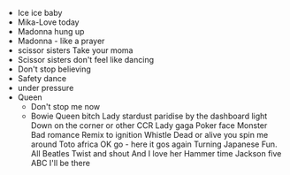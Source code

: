 - Ice ice baby
- Mika-Love today
- Madonna hung up
- Madonna - like a prayer
- scissor sisters Take your moma
- Scissor sisters don't feel like dancing
- Don't stop believing
- Safety dance
- under pressure
- Queen
    - Don't stop me now
    - Bowie
Queen bitch
Lady stardust
paridise by the dashboard light
Down on the corner or other CCR
Lady gaga
Poker face
Monster
Bad romance
Remix to ignition
Whistle 
Dead or alive you spin me around
Toto africa
OK go - here it gos again
Turning Japanese
Fun.
All
Beatles
Twist and shout
And I love her
Hammer time
Jackson five
ABC
I'll be there

